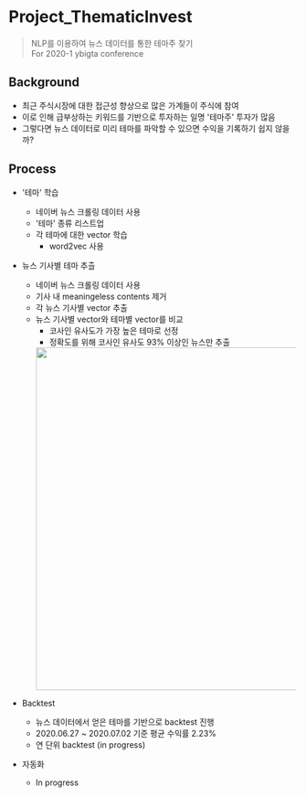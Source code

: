 # Project_ThematicInvest
> NLP를 이용하여 뉴스 데이터를 통한 테마주 찾기  
> For 2020-1 ybigta conference

## Background
- 최근 주식시장에 대한 접근성 향상으로 많은 가계들이 주식에 참여
- 이로 인해 급부상하는 키워드를 기반으로 투자하는 일명 '테마주' 투자가 많음
- 그렇다면 뉴스 데이터로 미리 테마를 파악할 수 있으면 수익을 기록하기 쉽지 않을까?

## Process
- '테마' 학습
  - 네이버 뉴스 크롤링 데이터 사용
  - '테마' 종류 리스트업
  - 각 테마에 대한 vector 학습
    - word2vec 사용  
    
- 뉴스 기사별 테마 추츨
  - 네이버 뉴스 크롤링 데이터 사용
  - 기사 내 meaningeless contents 제거
  - 각 뉴스 기사별 vector 추출
  - 뉴스 기사별 vector와 테마별 vector를 비교
    - 코사인 유사도가 가장 높은 테마로 선정
    - 정확도를 위해 코사인 유사도 93% 이상인 뉴스만 추출
    <div>
    <img width=600 src="https://user-images.githubusercontent.com/61009073/101899194-c0eed700-3bf0-11eb-928a-0659dadc4cda.png">
    </div>
    
- Backtest
  - 뉴스 데이터에서 얻은 테마를 기반으로 backtest 진행
  - 2020.06.27 ~ 2020.07.02 기준 평균 수익률 2.23%
  - 연 단위 backtest (in progress)  

- 자동화
  - In progress  
